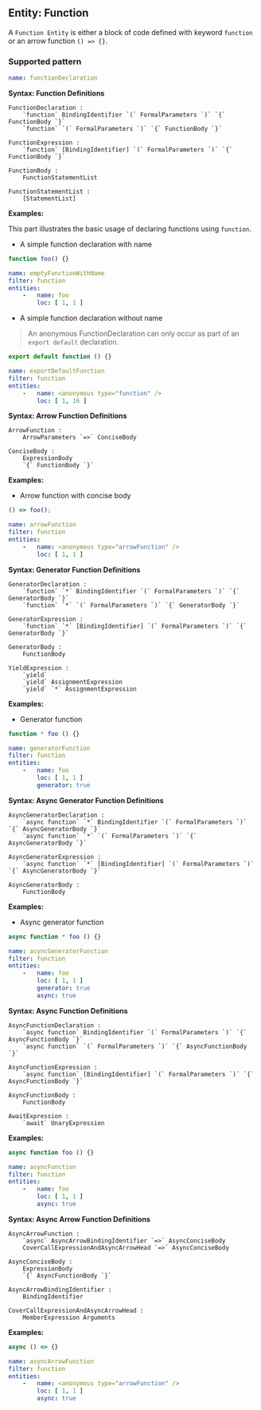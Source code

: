 ## Entity: Function

A `Function Entity` is either a block of code defined with keyword `function` or an arrow function `() => {}`.

### Supported pattern

```yaml
name: functionDeclaration
```

**Syntax: Function Definitions**

```text
FunctionDeclaration :
    `function` BindingIdentifier `(` FormalParameters `)` `{` FunctionBody `}`
    `function` `(` FormalParameters `)` `{` FunctionBody `}`

FunctionExpression :
    `function` [BindingIdentifier] `(` FormalParameters `)` `{` FunctionBody `}`

FunctionBody :
    FunctionStatementList

FunctionStatementList :
    [StatementList]
```

**Examples:**

This part illustrates the basic usage of declaring functions using `function`.

* A simple function declaration with name

```js
function foo() {}
```

```yaml
name: emptyFunctionWithName
filter: function
entities:
    -   name: foo
        loc: [ 1, 1 ]
```

* A simple function declaration without name

> An anonymous FunctionDeclaration can only occur as part of an `export default` declaration.

```js
export default function () {}
```

```yaml
name: exportDefaultFunction
filter: function
entities:
    -   name: <anonymous type="function" />
        loc: [ 1, 16 ]
```

**Syntax: Arrow Function Definitions**

```text
ArrowFunction :
    ArrowParameters `=>` ConciseBody

ConciseBody :
    ExpressionBody
    `{` FunctionBody `}`
```

**Examples:**

* Arrow function with concise body

```js
() => foo();
```

```yaml
name: arrowFunction
filter: function
entities:
    -   name: <anonymous type="arrowFunction" />
        loc: [ 1, 1 ]
```

**Syntax: Generator Function Definitions**

```text
GeneratorDeclaration :
    `function` `*` BindingIdentifier `(` FormalParameters `)` `{` GeneratorBody `}`
    `function` `*` `(` FormalParameters `)` `{` GeneratorBody `}`

GeneratorExpression :
    `function` `*` [BindingIdentifier] `(` FormalParameters `)` `{` GeneratorBody `}`

GeneratorBody :
    FunctionBody

YieldExpression :
    `yield`
    `yield` AssignmentExpression
    `yield` `*` AssignmentExpression
```

**Examples:**

* Generator function

```js
function * foo () {}
```

```yaml
name: generatorFunction
filter: function
entities:
    -   name: foo
        loc: [ 1, 1 ]
        generator: true
```

**Syntax: Async Generator Function Definitions**

```text
AsyncGeneratorDeclaration :
    `async function` `*` BindingIdentifier `(` FormalParameters `)` `{` AsyncGeneratorBody `}`
    `async function` `*` `(` FormalParameters `)` `{` AsyncGeneratorBody `}`

AsyncGeneratorExpression :
    `async function` `*` [BindingIdentifier] `(` FormalParameters `)` `{` AsyncGeneratorBody `}`

AsyncGeneratorBody :
    FunctionBody
```

**Examples:**

* Async generator function

```js
async function * foo () {}
```

```yaml
name: asyncGeneratorFunction
filter: function
entities:
    -   name: foo
        loc: [ 1, 1 ]
        generator: true
        async: true
```

**Syntax: Async Function Definitions**

```text
AsyncFunctionDeclaration :
    `async function` BindingIdentifier `(` FormalParameters `)` `{` AsyncFunctionBody `}`
    `async function` `(` FormalParameters `)` `{` AsyncFunctionBody `}`

AsyncFunctionExpression :
    `async function` [BindingIdentifier] `(` FormalParameters `)` `{` AsyncFunctionBody `}`

AsyncFunctionBody :
    FunctionBody

AwaitExpression :
    `await` UnaryExpression
```

**Examples:**

```js
async function foo () {}
```

```yaml
name: asyncFunction
filter: function
entities:
    -   name: foo
        loc: [ 1, 1 ]
        async: true
```

**Syntax: Async Arrow Function Definitions**

```text
AsyncArrowFunction :
    `async` AsyncArrowBindingIdentifier `=>` AsyncConciseBody
    CoverCallExpressionAndAsyncArrowHead `=>` AsyncConciseBody

AsyncConciseBody :
    ExpressionBody
    `{` AsyncFunctionBody `}`

AsyncArrowBindingIdentifier :
    BindingIdentifier

CoverCallExpressionAndAsyncArrowHead :
    MemberExpression Arguments
```

**Examples:**

```js
async () => {}
```

```yaml
name: asyncArrowFunction
filter: function
entities:
    -   name: <anonymous type="arrowFunction" />
        loc: [ 1, 1 ]
        async: true
```
